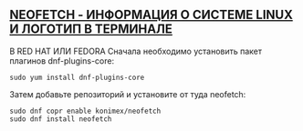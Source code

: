 ## [NEOFETCH - ИНФОРМАЦИЯ О СИСТЕМЕ LINUX И ЛОГОТИП В ТЕРМИНАЛЕ](https://losst.ru/neofetch-informatsiya-o-sisteme-linux-i-logotip-v-terminale)

В RED HAT ИЛИ FEDORA
Сначала необходимо установить пакет плагинов dnf-plugins-core:

    sudo yum install dnf-plugins-core

Затем добавьте репозиторий и установите от туда neofetch:

    sudo dnf copr enable konimex/neofetch
    sudo dnf install neofetch


